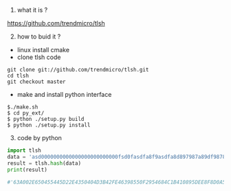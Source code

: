 1. what it is ?

https://github.com/trendmicro/tlsh


2. how to buid it ?

* linux install cmake
* clone tlsh code

```
git clone git://github.com/trendmicro/tlsh.git
cd tlsh
git checkout master
```

* make and install python interface

```
$./make.sh
$ cd py_ext/
$ python ./setup.py build
$ python ./setup.py install

```


3. code by python

```python
import tlsh
data = 'asd0000000000000000000000000fsd0fasdfa8f9asdfa8d897987a89df9878*&&(^&fsadvasdv'
result = tlsh.hash(data)
print(result)

#'63A002E650455445D22E4350404D3B42FE46398550F2954684C1B410895DEE8F8D0A55'
```